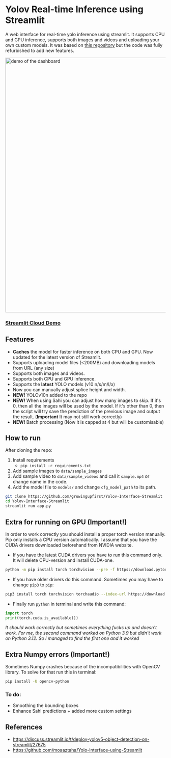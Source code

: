 # Yolov Real-time Inference using Streamlit
A web interface for real-time yolo inference using streamlit. It supports CPU and GPU inference, supports both images and videos and uploading your own custom models.
It was based on [this repository](https://github.com/moaaztaha/Yolo-Interface-using-Streamlit) but the code was fully refurbished to add new features.

<img src="output.gif" alt="demo of the dashboard" width="800"/>

### [Streamlit Cloud Demo](https://yolov-interface-app-s5ga4sb5m4sccjbptn7e9k.streamlit.app/)


## Features
- **Caches** the model for faster inference on both CPU and GPU. Now updated for the latest version of Streamlit.
- Supports uploading model files (<200MB) and downloading models from URL (any size)
- Supports both images and videos.
- Supports both CPU and GPU inference.
- Supports the **latest** YOLO models (v10 n/s/m/l/x)
-  Now you can manually adjust splice height and width.
- **NEW!** YOLOv10n added to the repo
- **NEW!** When using Sahi you can adjust how many images to skip. If it's 0, then all the images will be used by the model. If it's other than 0, then the script will try save the prediction of the previous image and output the result. (**Important** It may not still work correctly)
- **NEW!** Batch processing (Now it is capped at 4 but will be customisable)

## How to run
After cloning the repo:
1. Install requirements
   - `pip install -r requirements.txt`
2. Add sample images to `data/sample_images`
3. Add sample video to `data/sample_videos` and call it `sample.mp4` or change name in the code.
4. Add the model file to `models/` and change `cfg_model_path` to its path.
```bash
git clone https://github.com/growingupfirst/Yolov-Interface-Streamlit
cd Yolov-Interface-Streamlit
streamlit run app.py
```
## Extra for running on GPU (Important!)
In order to work correctly you should install a proper torch version manually. Pip only installs a CPU version automatically.
I assume that you have the CUDA drivers downloaded beforehand from NVIDIA website.

- If you have the latest CUDA drivers you have to run this command only. It will delete CPU-version and install CUDA-one.
```bash
python -m pip install torch torchvision --pre -f https://download.pytorch.org/whl/nightly/cu121/torch_nightly.html --force-reinstall
```
- If you have older drivers do this command. Sometimes you may have to change `pip3` to `pip`:
```bash
pip3 install torch torchvision torchaudio --index-url https://download.pytorch.org/whl/cu117 --force-reinstall
```
- Finally run `python` in terminal and write this command:
```python
import torch
print(torch.cuda.is_available())
```
*It should work correctly but sometimes everything fucks up and doesn't work. For me, the second command worked on Python 3.9 but didn't work on Python 3.12. So I managed to find the first one and it worked*

## Extra Numpy errors (Important!)
Sometimes Numpy crashes because of the incompatibilities with OpenCV library. To solve for that run this in terminal:
```bash
pip install -U opencv-python
```

### To do:
- Smoothing the bounding boxes
- Enhance Sahi predictions + added more custom settings

## References
- https://discuss.streamlit.io/t/deploy-yolov5-object-detection-on-streamlit/27675
- https://github.com/moaaztaha/Yolo-Interface-using-Streamlit
